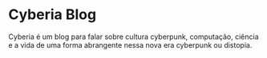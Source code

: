# Cyberia Blog

Cyberia é um blog para falar sobre cultura cyberpunk, computação, ciência e a vida de uma forma abrangente nessa nova era cyberpunk ou distopia.